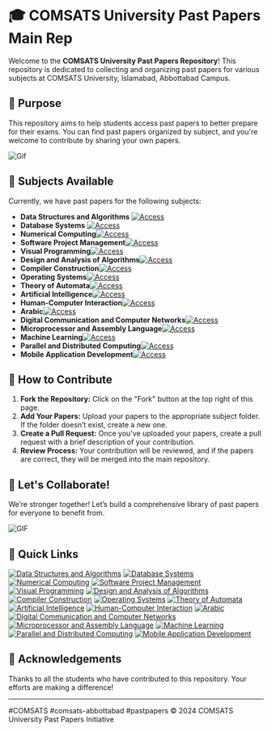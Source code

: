 # 🎓 COMSATS University Past Papers Main Rep

Welcome to the **COMSATS University Past Papers Repository**! This repository is dedicated to collecting and organizing past papers for various subjects at COMSATS University, Islamabad, Abbottabad Campus.

## 🌟 Purpose

This repository aims to help students access past papers to better prepare for their exams. You can find past papers organized by subject, and you're welcome to contribute by sharing your own papers.

![Gif](https://media.giphy.com/media/8p8E1sylIARDW/giphy.gif?cid=ecf05e47q94nsfm2cpgytarbzuj9c5ctye9iytui2rtw50zd&ep=v1_gifs_search&rid=giphy.gif&ct=g)

## 📂 Subjects Available

Currently, we have past papers for the following subjects:

- **Data Structures and Algorithms** [![Access](https://img.shields.io/badge/Explore-blue)](./)
- **Database Systems** [![Access](https://img.shields.io/badge/Explore-blue)](./)
- **Numerical Computing**[![Access](https://img.shields.io/badge/Explore-blue)](./)
- **Software Project Management**[![Access](https://img.shields.io/badge/Explore-blue)](./)
- **Visual Programming**[![Access](https://img.shields.io/badge/Explore-blue)](./)
- **Design and Analysis of Algorithms**[![Access](https://img.shields.io/badge/Explore-blue)](./)
- **Compiler Construction**[![Access](https://img.shields.io/badge/Explore-blue)](./)
- **Operating Systems**[![Access](https://img.shields.io/badge/Explore-blue)](./)
- **Theory of Automata**[![Access](https://img.shields.io/badge/Explore-blue)](./)
- **Artificial Intelligence**[![Access](https://img.shields.io/badge/Explore-blue)](./)
- **Human-Computer Interaction**[![Access](https://img.shields.io/badge/Explore-blue)](./)
- **Arabic**[![Access](https://img.shields.io/badge/Explore-blue)](./)
- **Digital Communication and Computer Networks**[![Access](https://img.shields.io/badge/Explore-blue)](./)
- **Microprocessor and Assembly Language**[![Access](https://img.shields.io/badge/Explore-blue)](./)
- **Machine Learning**[![Access](https://img.shields.io/badge/Explore-blue)](./)
- **Parallel and Distributed Computing**[![Access](https://img.shields.io/badge/Explore-blue)](./)
- **Mobile Application Development**[![Access](https://img.shields.io/badge/Explore-blue)](./)

## 🌈 How to Contribute

1. **Fork the Repository:** Click on the "Fork" button at the top right of this page.
2. **Add Your Papers:** Upload your papers to the appropriate subject folder. If the folder doesn’t exist, create a new one.
3. **Create a Pull Request:** Once you've uploaded your papers, create a pull request with a brief description of your contribution.
4. **Review Process:** Your contribution will be reviewed, and if the papers are correct, they will be merged into the main repository.


## 🎉 Let's Collaborate!

We’re stronger together! Let’s build a comprehensive library of past papers for everyone to benefit from.

![GIF](https://media.giphy.com/media/FRtBXn74pIKjTsXvMP/giphy.gif?cid=790b761161ssgrurt8uj3p5rv4xltqs8h8jjxoxa4dcf5vjn&ep=v1_gifs_search&rid=giphy.gif&ct=g)


## 🔗 Quick Links

[![Data Structures and Algorithms](https://img.shields.io/badge/Data_Structures_and_Algorithms-Explore-blue)](./Data-Structures-and-Algorithms/)
[![Database Systems](https://img.shields.io/badge/Database_Systems-Explore-blue)](./Database-Systems/)
[![Numerical Computing](https://img.shields.io/badge/Numerical_Computing-Explore-blue)](./Numerical-Computing/)
[![Software Project Management](https://img.shields.io/badge/Software_Project_Management-Explore-blue)](./Software-Project-Management/)
[![Visual Programming](https://img.shields.io/badge/Visual_Programming-Explore-blue)](./Visual-Programming/)
[![Design and Analysis of Algorithms](https://img.shields.io/badge/Design_and_Analysis_of_Algorithms-Explore-blue)](./Design-and-Analysis-of-Algorithms/)
[![Compiler Construction](https://img.shields.io/badge/Compiler_Construction-Explore-blue)](./Compiler-Construction/)
[![Operating Systems](https://img.shields.io/badge/Operating_Systems-Explore-blue)](./Operating-Systems/)
[![Theory of Automata](https://img.shields.io/badge/Theory_of_Automata-Explore-blue)](./Theory-of-Automata/)
[![Artificial Intelligence](https://img.shields.io/badge/Artificial_Intelligence-Explore-blue)](./Artificial-Intelligence/)
[![Human-Computer Interaction](https://img.shields.io/badge/Human_Computer_Interaction-Explore-blue)](./Human-Computer-Interaction/)
[![Arabic](https://img.shields.io/badge/Arabic-Explore-blue)](./Arabic/)
[![Digital Communication and Computer Networks](https://img.shields.io/badge/Digital_Communication_and_Computer_Networks-Explore-blue)](./Digital-Communication-and-Computer-Networks/)
[![Microprocessor and Assembly Language](https://img.shields.io/badge/Microprocessor_and_Assembly_Language-Explore-blue)](./Microprocessor-and-Assembly-Language/)
[![Machine Learning](https://img.shields.io/badge/Machine_Learning-Explore-blue)](./Machine-Learning/)
[![Parallel and Distributed Computing](https://img.shields.io/badge/Parallel_and_Distributed_Computing-Explore-blue)](./Parallel-and-Distributed-Computing/)
[![Mobile Application Development](https://img.shields.io/badge/Mobile_Application_Development-Explore-blue)](./Mobile-Application-Development/)




## 📜 Acknowledgements

Thanks to all the students who have contributed to this repository. Your efforts are making a difference!

---
#COMSATS #comsats-abbottabad #pastpapers
© 2024 COMSATS University Past Papers Initiative
